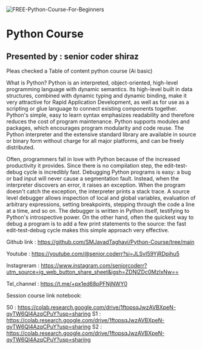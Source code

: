 ![FREE-Python-Course-For-Beginners](https://github.com/user-attachments/assets/e039d929-12eb-41b8-917c-df1fcbaa4a64)

# Python Course
## Presented by : senior coder shiraz
Pleas checked a Table of content python course (Ai basic)

What is Python? 
Python is an interpreted, object-oriented, high-level programming language with dynamic semantics. Its high-level built in data structures, combined with dynamic typing and dynamic binding, make it very attractive for Rapid Application Development, as well as for use as a scripting or glue language to connect existing components together. Python's simple, easy to learn syntax emphasizes readability and therefore reduces the cost of program maintenance. Python supports modules and packages, which encourages program modularity and code reuse. The Python interpreter and the extensive standard library are available in source or binary form without charge for all major platforms, and can be freely distributed.

Often, programmers fall in love with Python because of the increased productivity it provides. Since there is no compilation step, the edit-test-debug cycle is incredibly fast. Debugging Python programs is easy: a bug or bad input will never cause a segmentation fault. Instead, when the interpreter discovers an error, it raises an exception. When the program doesn't catch the exception, the interpreter prints a stack trace. A source level debugger allows inspection of local and global variables, evaluation of arbitrary expressions, setting breakpoints, stepping through the code a line at a time, and so on. The debugger is written in Python itself, testifying to Python's introspective power. On the other hand, often the quickest way to debug a program is to add a few print statements to the source: the fast edit-test-debug cycle makes this simple approach very effective.

Github link : https://github.com/SMJavadTaghavi/Python-Course/tree/main

Youtube : https://youtube.com/@senior.coderr?si=JLSvI59YjRDpihu5

Instagreram : https://www.instagram.com/seniorcoderr?utm_source=ig_web_button_share_sheet&igsh=ZDNlZDc0MzIxNw==

Tel_channel : https://t.me/+px1ed68pPFNjNWY0

Session course link notebook: 

S0 : https://colab.research.google.com/drive/1ftopsqJwzAVBXpeN-qyTW6Ql4AzqCPuY?usp=sharing
S1 : https://colab.research.google.com/drive/1ftopsqJwzAVBXpeN-qyTW6Ql4AzqCPuY?usp=sharing
S2 : https://colab.research.google.com/drive/1ftopsqJwzAVBXpeN-qyTW6Ql4AzqCPuY?usp=sharing
